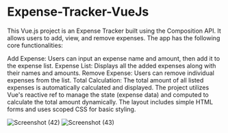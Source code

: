 # Expense-Tracker-VueJs

This Vue.js project is an Expense Tracker built using the Composition API. It allows users to add, view, and remove expenses. The app has the following core functionalities:

Add Expense: Users can input an expense name and amount, then add it to the expense list.
Expense List: Displays all the added expenses along with their names and amounts.
Remove Expense: Users can remove individual expenses from the list.
Total Calculation: The total amount of all listed expenses is automatically calculated and displayed.
The project utilizes Vue's reactive ref to manage the state (expense data) and computed to calculate the total amount dynamically. The layout includes simple HTML forms and uses scoped CSS for basic styling.

![Screenshot (42)](https://github.com/user-attachments/assets/8b5e9a3a-d59c-4d4f-baa9-90d142d5ed23)
![Screenshot (43)](https://github.com/user-attachments/assets/8c489a2c-e605-4cb8-b44b-dbfa7cfbd955)
